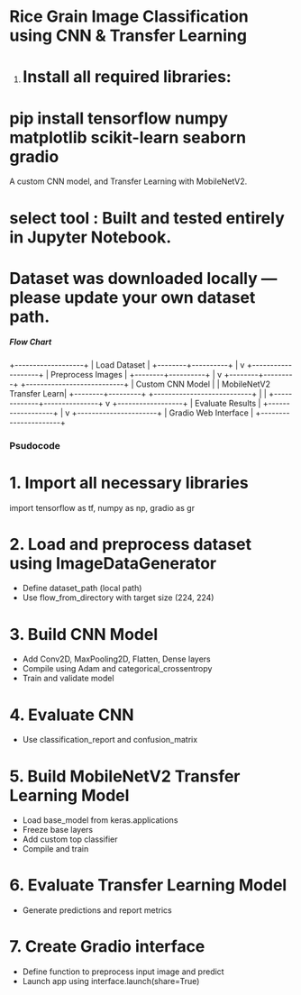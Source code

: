 # Rice Grain Image Classification using CNN & Transfer Learning

1) # Install all required libraries:
# pip install tensorflow numpy matplotlib scikit-learn seaborn gradio

A custom CNN model, and Transfer Learning with MobileNetV2.

# select tool  : Built and tested entirely in Jupyter Notebook. 
# Dataset was downloaded locally — please update your own dataset path.



##### Flow Chart #####

+-------------------+
|  Load Dataset     |
+--------+----------+
         |
         v
+-------------------+
| Preprocess Images |
+--------+----------+
         |
         v
+--------+---------+        +---------------------------+
| Custom CNN Model |        | MobileNetV2 Transfer Learn|
+--------+---------+        +---------------------------+
         |                             |
         +-------------+---------------+
                       v
             +------------------+
             | Evaluate Results |
             +------------------+
                       |
                       v
             +----------------------+
             | Gradio Web Interface |
             +----------------------+

### Psudocode ####

# 1. Import all necessary libraries
import tensorflow as tf, numpy as np, gradio as gr

# 2. Load and preprocess dataset using ImageDataGenerator
- Define dataset_path (local path)
- Use flow_from_directory with target size (224, 224)

# 3. Build CNN Model
- Add Conv2D, MaxPooling2D, Flatten, Dense layers
- Compile using Adam and categorical_crossentropy
- Train and validate model

# 4. Evaluate CNN
- Use classification_report and confusion_matrix

# 5. Build MobileNetV2 Transfer Learning Model
- Load base_model from keras.applications
- Freeze base layers
- Add custom top classifier
- Compile and train

# 6. Evaluate Transfer Learning Model
- Generate predictions and report metrics

# 7. Create Gradio interface
- Define function to preprocess input image and predict
- Launch app using interface.launch(share=True)


             



